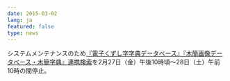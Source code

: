 ```yaml
---
date: 2015-03-02
lang: ja
featured: false
type: news
---
```

システムメンテナンスのため<a href="http://clioz39.hi.u-tokyo.ac.jp/ships/ZClient/W34/">『電子くずし字字典データベース』『木簡画像データベース・木簡字典』連携検索</a>を2月27日（金）午後10時頃～28日（土）午前10時の間停止。
